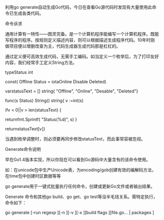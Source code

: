 利用go generate自动生成Go代码，今日在查看Go源代码时发现有大量使用此命令已生成各类代码。

命令诉求



通用计算有一特性——图灵完备。是一个计算机程序能编写一个计算机程序。既能写程序的程序。按规则定义描述内容，则可以根据描述生成程序代码。10年时刚做项目便以增删改查为主，代码生成器生成代码那是杠杠的。



通过定义便可高效生成代码，无需手工编码。如当定义一个枚举后，为了打印友好内容，我们经常手工定义String方法。



typeStatus int



const\( Offline Status = iotaOnline Disable Deleted\)



varstatusText = \[\] string{ "Offline", "Online", "Desable", "Deleted"}



func\(s Status\) String\(\) string{ v :=int\(s\)



ifv &lt; 0\|\|v &gt; len\(statusText\) {



returnfmt.Sprintf\( "Status\(%d\)", s\) }



returnstatusText\[v\]}



当遇到枚举调整时，则必须要再同步修改statusText，而此事常容被忽视。



Generate命令说明



早在Go1.4版本实现，所以你现在可以看到Go源码中大量含有的该命令使用。



如：在unicode包中生产Unicode表，为encoding/gob创建有效的编解码方法，在time包中创建时区数据等等



go generate用于一键式批量执行任何命令，创建或更新Go文件或者输出结果。



Generate 命令和其他go build、go get、go test等没半毛钱关系。需特定执行，命令如下：



go generate \[-run regexp \]\[-n \]\[-v \]\[-x \]\[build flags \]\[file.go... \| packages \]


